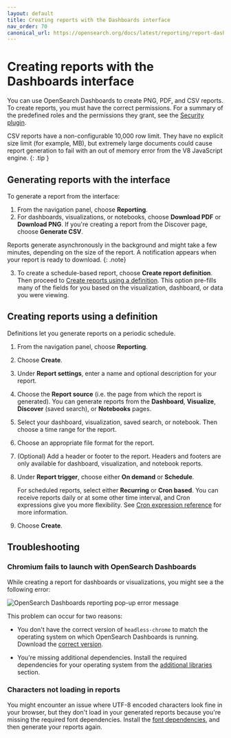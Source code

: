 ```yaml
---
layout: default
title: Creating reports with the Dashboards interface
nav_order: 70
canonical_url: https://opensearch.org/docs/latest/reporting/report-dashboard-index/
---
```



# Creating reports with the Dashboards interface

You can use OpenSearch Dashboards to create PNG, PDF, and CSV reports. To create reports, you must have the correct permissions. For a summary of the predefined roles and the permissions they grant, see the [Security plugin]({{site.url}}{{site.baseurl}}/security/access-control/users-roles#predefined-roles).

CSV reports have a non-configurable 10,000 row limit. They have no explicit size limit (for example, MB), but extremely large documents could cause report generation to fail with an out of memory error from the V8 JavaScript engine.
{: .tip }

## Generating reports with the interface

To generate a report from the interface:

1. From the navigation panel, choose **Reporting**.
2. For dashboards, visualizations, or notebooks, choose **Download PDF** or **Download PNG**. If you're creating a report from the Discover page, choose **Generate CSV**.

Reports generate asynchronously in the background and might take a few minutes, depending on the size of the report. A notification appears when your report is ready to download.
{: .note}

3. To create a schedule-based report, choose **Create report definition**. Then proceed to [Create reports using a definition](#creating-reports-using-a-definition). This option pre-fills many of the fields for you based on the visualization, dashboard, or data you were viewing.


## Creating reports using a definition

Definitions let you generate reports on a periodic schedule.

1. From the navigation panel, choose **Reporting**.
1. Choose **Create**.
1. Under **Report settings**, enter a name and optional description for your report.
1. Choose the **Report source** (i.e. the page from which the report is generated). You can generate reports from the **Dashboard**, **Visualize**, **Discover** (saved search), or **Notebooks** pages.
1. Select your dashboard, visualization, saved search, or notebook. Then choose a time range for the report.
1. Choose an appropriate file format for the report.
1. (Optional) Add a header or footer to the report. Headers and footers are only available for dashboard, visualization, and notebook reports.
1. Under **Report trigger**, choose either **On demand** or **Schedule**.

   For scheduled reports, select either **Recurring** or **Cron based**. You can receive reports daily or at some other time interval, and Cron expressions give you more flexibility. See [Cron expression reference]({{site.url}}{{site.baseurl}}/monitoring-plugins/alerting/cron/) for more information.

2. Choose **Create**.

## Troubleshooting

### Chromium fails to launch with OpenSearch Dashboards

While creating a report for dashboards or visualizations, you might see a the following error:

![OpenSearch Dashboards reporting pop-up error message]({{site.url}}{{site.baseurl}}/images/reporting-error.png)

This problem can occur for two reasons:

- You don't have the correct version of `headless-chrome` to match the operating system on which OpenSearch Dashboards is running. Download the [correct version](https://github.com/opensearch-project/reporting/releases/tag/chromium-1.12.0.0).

- You're missing additional dependencies. Install the required dependencies for your operating system from the [additional libraries](https://github.com/opensearch-project/dashboards-reports/blob/1.x/dashboards-reports/rendering-engine/headless-chrome/README.md#additional-libaries) section.

### Characters not loading in reports

You might encounter an issue where UTF-8 encoded characters look fine in your browser, but they don't load in your generated reports because you're missing the required font dependencies. Install the [font dependencies](https://github.com/opensearch-project/dashboards-reports#missing-font-dependencies), and then generate your reports again.